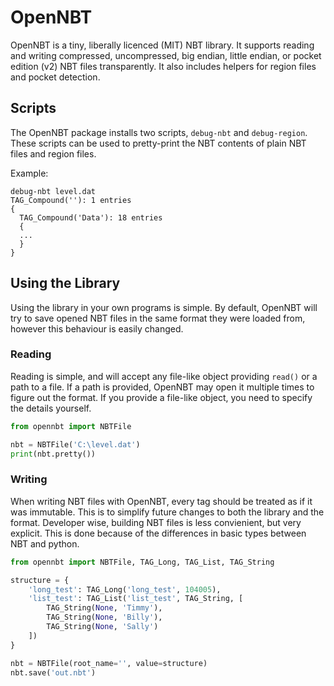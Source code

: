 # OpenNBT

OpenNBT is a tiny, liberally licenced (MIT) NBT library.
It supports reading and writing compressed, uncompressed, big endian, little endian, or pocket edition (v2) NBT files transparently. It also includes helpers for region files and pocket detection.

## Scripts

The OpenNBT package installs two scripts, `debug-nbt` and `debug-region`. These scripts can be used to pretty-print the NBT contents of plain NBT files and region files.

Example:

```
debug-nbt level.dat
TAG_Compound(''): 1 entries
{
  TAG_Compound('Data'): 18 entries
  {
  ...
  }
}
```

## Using the Library
Using the library in your own programs is simple. By default, OpenNBT will try to save opened NBT files in the same format they were loaded from, however this behaviour is
easily changed.


### Reading

Reading is simple, and will accept any file-like object providing `read()` or a path to a file. If a path is provided, OpenNBT may open it multiple times to figure out the format. If you provide a file-like object, you need to specify the details yourself.

```python
from opennbt import NBTFile

nbt = NBTFile('C:\level.dat')
print(nbt.pretty())
```

### Writing

When writing NBT files with OpenNBT, every tag should be treated as if it was immutable. This is to simplify future changes to both the library and the format.
Developer wise, building NBT files is less convienient, but very explicit. This is done because of the differences in basic types between NBT and python.

```python
from opennbt import NBTFile, TAG_Long, TAG_List, TAG_String

structure = {
    'long_test': TAG_Long('long_test', 104005),
    'list_test': TAG_List('list_test', TAG_String, [
        TAG_String(None, 'Timmy'),
        TAG_String(None, 'Billy'),
        TAG_String(None, 'Sally')
    ])
}

nbt = NBTFile(root_name='', value=structure)
nbt.save('out.nbt')
```